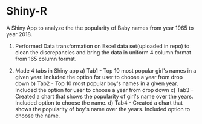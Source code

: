 # Shiny-R
A Shiny App to analyze the the popularity of Baby names from year 1965 to year 2018. 

1) Performed Data transformation on Excel data set(uploaded in repo) to clean the discrepancies and bring the data in uniform 4 column format from 165 column format.

2) Made 4 tabs in Shiny app 
  a) Tab1 - Top 10 most popular girl's names in a given year. Included the option for user to choose a year from drop down
  b) Tab2 - Top 10 most popular boy's names in a given year. Included the option for user to choose a year from drop down
  c) Tab3 - Created a chart that shows the popularity of girl's name over the years. Included option to choose the name. 
  d) Tab4 - Created a chart that shows the popularity of boy's name over the years. Included option to choose the name. 
